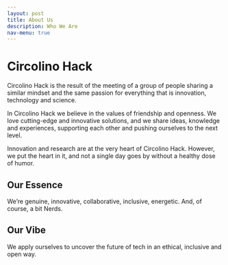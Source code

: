 ```yaml
---
layout: post
title: About Us
description: Who We Are
nav-menu: true
---
```


# Circolino Hack
Circolino Hack is the result of the meeting of a group of people sharing a similar mindset and the same passion for
everything that is innovation, technology and science.

In Circolino Hack we believe in the values of friendship and openness. We love cutting-edge and innovative solutions,
and we share ideas, knowledge and experiences, supporting each other and pushing ourselves to the next level.

Innovation and research are at the very heart of Circolino Hack.
However, we put the heart in it, and not a single day goes by without a healthy dose of humor.

## Our Essence
We’re genuine, innovative, collaborative, inclusive, energetic. And, of course, a bit Nerds.

## Our Vibe
We apply ourselves to uncover the future of tech in an ethical, inclusive and open way.